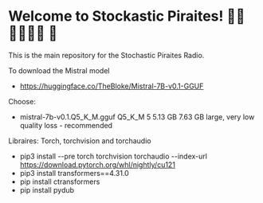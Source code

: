 # Welcome to Stockastic Piraites! 🏴‍☠️🏴‍☠️🏴‍☠️ 🦜
This is the main repository for the Stochastic Piraites Radio. 

To download the Mistral model 
- https://huggingface.co/TheBloke/Mistral-7B-v0.1-GGUF
  
Choose:
- mistral-7b-v0.1.Q5_K_M.gguf	Q5_K_M	5	5.13 GB	7.63 GB	large, very low quality loss - recommended

Libraires:
Torch, torchvision and torchaudio

- pip3 install --pre torch torchvision torchaudio --index-url https://download.pytorch.org/whl/nightly/cu121
- pip3 install transformers==4.31.0
- pip install ctransformers
- pip install pydub
